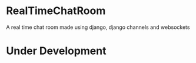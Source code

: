 # RealTimeChatRoom
A real time chat room made using django, django channels and websockets 

# Under Development

